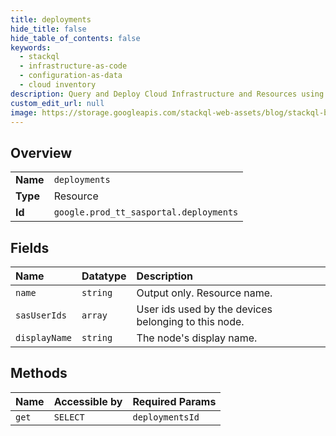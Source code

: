 ```yaml
---
title: deployments
hide_title: false
hide_table_of_contents: false
keywords:
  - stackql
  - infrastructure-as-code
  - configuration-as-data
  - cloud inventory
description: Query and Deploy Cloud Infrastructure and Resources using SQL
custom_edit_url: null
image: https://storage.googleapis.com/stackql-web-assets/blog/stackql-blog-post-featured-image.png
---
```

  
    

## Overview
<table><tbody>
<tr><td><b>Name</b></td><td><code>deployments</code></td></tr>
<tr><td><b>Type</b></td><td>Resource</td></tr>
<tr><td><b>Id</b></td><td><code>google.prod_tt_sasportal.deployments</code></td></tr>
</tbody></table>

## Fields
| Name | Datatype | Description |
|:-----|:---------|:------------|
| `name` | `string` | Output only. Resource name. |
| `sasUserIds` | `array` | User ids used by the devices belonging to this node. |
| `displayName` | `string` | The node's display name. |
## Methods
| Name | Accessible by | Required Params |
|:-----|:--------------|:----------------|
| `get` | `SELECT` | `deploymentsId` |
